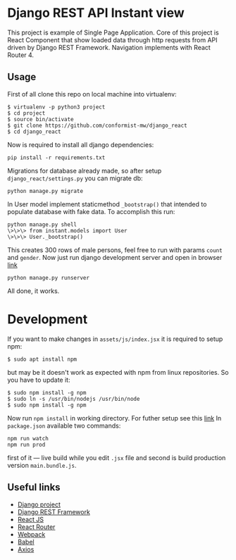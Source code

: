 # Django REST API Instant view
This project is example of Single Page Application. Core of this project is React Component that show loaded data through http requests from API driven by Django REST Framework. Navigation implements with React Router 4. 

## Usage
First of all clone this repo on local machine into virtualenv:
```
$ virtualenv -p python3 project
$ cd project
$ source bin/activate
$ git clone https://github.com/conformist-mw/django_react
$ cd django_react
```
Now is required to install all django dependencies:
```
pip install -r requirements.txt
```
Migrations for database already made, so after setup `django_react/settings.py` you can migrate db:
```
python manage.py migrate
```
In User model implement staticmethod `_bootstrap()` that intended to populate database with fake data. To accomplish this run:
```
python manage.py shell
\>\>\> from instant.models import User
\>\>\> User._bootstrap()
```
This creates 300 rows of male persons, feel free to run with params `count` and `gender`.
Now just run django development server and open in browser [link](http://127.0.0.1:8000/)
```
python manage.py runserver
```
All done, it works.
# Development
If you want to make changes in `assets/js/index.jsx` it is required to setup npm:
```
$ sudo apt install npm
```
but may be it doesn't work as expected with npm from linux repositories. So you have to update it:
```
$ sudo npm install -g npm
$ sudo ln -s /usr/bin/nodejs /usr/bin/node
$ sudo npm install -g npm
```
Now run `npm install` in working directory. For futher setup see this [link](https://github.com/owais/django-webpack-loader)
In `package.json` available two commands:
```
npm run watch
npm run prod
```
first of it — live build while you edit `.jsx` file and second is build production version `main.bundle.js`.

## Useful links
* [Django project](https://www.djangoproject.com/)
* [Django REST Framework](http://www.django-rest-framework.org/)
* [React JS](https://facebook.github.io/react/)
* [React Router](https://reacttraining.com/react-router/web/guides/quick-start)
* [Webpack](https://webpack.js.org/)
* [Babel](https://babeljs.io/)
* [Axios](https://github.com/mzabriskie/axios)
